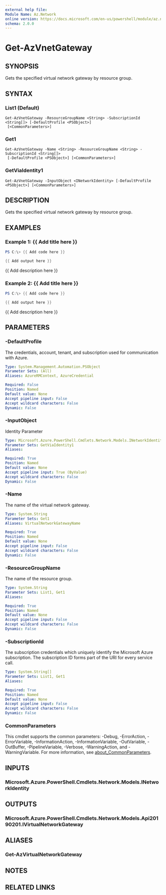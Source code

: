 ```yaml
---
external help file:
Module Name: Az.Network
online version: https://docs.microsoft.com/en-us/powershell/module/az.network/get-azvnetgateway
schema: 2.0.0
---
```


# Get-AzVnetGateway

## SYNOPSIS
Gets the specified virtual network gateway by resource group.

## SYNTAX

### List1 (Default)
```
Get-AzVnetGateway -ResourceGroupName <String> -SubscriptionId <String[]> [-DefaultProfile <PSObject>]
 [<CommonParameters>]
```

### Get1
```
Get-AzVnetGateway -Name <String> -ResourceGroupName <String> -SubscriptionId <String[]>
 [-DefaultProfile <PSObject>] [<CommonParameters>]
```

### GetViaIdentity1
```
Get-AzVnetGateway -InputObject <INetworkIdentity> [-DefaultProfile <PSObject>] [<CommonParameters>]
```

## DESCRIPTION
Gets the specified virtual network gateway by resource group.

## EXAMPLES

### Example 1: {{ Add title here }}
```powershell
PS C:\> {{ Add code here }}

{{ Add output here }}
```

{{ Add description here }}

### Example 2: {{ Add title here }}
```powershell
PS C:\> {{ Add code here }}

{{ Add output here }}
```

{{ Add description here }}

## PARAMETERS

### -DefaultProfile
The credentials, account, tenant, and subscription used for communication with Azure.

```yaml
Type: System.Management.Automation.PSObject
Parameter Sets: (All)
Aliases: AzureRMContext, AzureCredential

Required: False
Position: Named
Default value: None
Accept pipeline input: False
Accept wildcard characters: False
Dynamic: False
```

### -InputObject
Identity Parameter

```yaml
Type: Microsoft.Azure.PowerShell.Cmdlets.Network.Models.INetworkIdentity
Parameter Sets: GetViaIdentity1
Aliases:

Required: True
Position: Named
Default value: None
Accept pipeline input: True (ByValue)
Accept wildcard characters: False
Dynamic: False
```

### -Name
The name of the virtual network gateway.

```yaml
Type: System.String
Parameter Sets: Get1
Aliases: VirtualNetworkGatewayName

Required: True
Position: Named
Default value: None
Accept pipeline input: False
Accept wildcard characters: False
Dynamic: False
```

### -ResourceGroupName
The name of the resource group.

```yaml
Type: System.String
Parameter Sets: List1, Get1
Aliases:

Required: True
Position: Named
Default value: None
Accept pipeline input: False
Accept wildcard characters: False
Dynamic: False
```

### -SubscriptionId
The subscription credentials which uniquely identify the Microsoft Azure subscription.
The subscription ID forms part of the URI for every service call.

```yaml
Type: System.String[]
Parameter Sets: List1, Get1
Aliases:

Required: True
Position: Named
Default value: None
Accept pipeline input: False
Accept wildcard characters: False
Dynamic: False
```

### CommonParameters
This cmdlet supports the common parameters: -Debug, -ErrorAction, -ErrorVariable, -InformationAction, -InformationVariable, -OutVariable, -OutBuffer, -PipelineVariable, -Verbose, -WarningAction, and -WarningVariable. For more information, see [about_CommonParameters](http://go.microsoft.com/fwlink/?LinkID=113216).

## INPUTS

### Microsoft.Azure.PowerShell.Cmdlets.Network.Models.INetworkIdentity

## OUTPUTS

### Microsoft.Azure.PowerShell.Cmdlets.Network.Models.Api20190201.IVirtualNetworkGateway

## ALIASES

### Get-AzVirtualNetworkGateway

## NOTES

## RELATED LINKS

